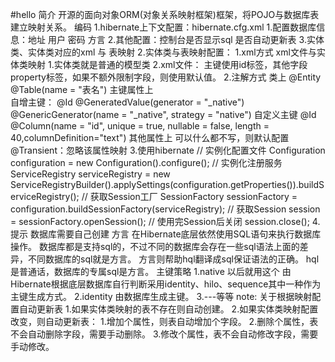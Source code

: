 #hello
简介
    开源的面向对象ORM(对象关系映射框架)框架，将POJO与数据库表建立映射关系。
编码
    1.hibernate上下文配置：hibernate.cfg.xml
        1.配置数据库信息：地址 用户 密码 方言
        2.其他配置：控制台是否显示sql 是否自动更新表
        3.实体类、实体类对应的xml 与 表映射
    2.实体类与表映射配置：
        1.xml方式
            xml文件与实体类映射
                1.实体类就是普通的模型类
                2.xml文件：
                    主键使用id标签，其他字段property标签，如果不额外限制字段，则使用默认值。
        2.注解方式
            类上
                @Entity
                @Table(name = "表名")
            主键属性上  
                自增主键：
                    @Id
                    @GeneratedValue(generator = "_native")
                    @GenericGenerator(name = "_native", strategy = "native")
                自定义主键
                    @Id
                    @Column(name = "id", unique = true, nullable = false, length = 40,columnDefinition="text")
            其他属性上
                可以什么都不写，则默认配置
                @Transient：忽略该属性映射
    3.使用hibernate
        // 实例化配置文件
        Configuration configuration = new Configuration().configure();
        // 实例化注册服务
        ServiceRegistry serviceRegistry = new ServiceRegistryBuilder().applySettings(configuration.getProperties()).buildServiceRegistry();
        // 获取Session工厂
        SessionFactory sessionFactory = configuration.buildSessionFactory(serviceRegistry);
        // 获取Session
        session = sessionFactory.openSession();
        // 使用完Session后关闭
        session.close();
    4.提示
        数据库需要自己创建
方言
    在Hibernate底层依然使用SQL语句来执行数据库操作。
    数据库都是支持sql的，不过不同的数据库会存在一些sql语法上面的差异，不同数据库的sql就是方言。
    方言则帮助hql翻译成sql保证语法的正确。
    hql是普通话，数据库的专属sql是方言。
主键策略
    1.native 以后就用这个
        由Hibernate根据底层数据库自行判断采用identity、hilo、sequence其中一种作为主键生成方式。
    2.identity
        由数据库生成主键。
    3.---等等
note:
    关于根据映射配置自动更新表
        1.如果实体类映射的表不存在则自动创建。
        2.如果实体类映射配置改变，则自动更新表：
            1.增加个属性，则表自动增加个字段。
            2.删除个属性，表不会自动删除字段，需要手动删除。
            3.修改个属性，表不会自动修改字段，需要手动修改。
   